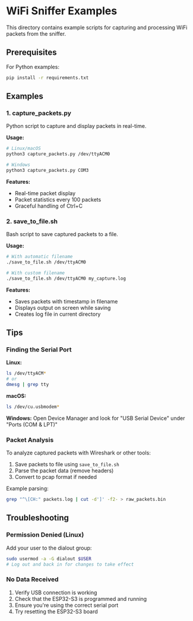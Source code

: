 # WiFi Sniffer Examples

This directory contains example scripts for capturing and processing WiFi packets from the sniffer.

## Prerequisites

For Python examples:
```bash
pip install -r requirements.txt
```

## Examples

### 1. capture_packets.py

Python script to capture and display packets in real-time.

**Usage:**
```bash
# Linux/macOS
python3 capture_packets.py /dev/ttyACM0

# Windows
python3 capture_packets.py COM3
```

**Features:**
- Real-time packet display
- Packet statistics every 100 packets
- Graceful handling of Ctrl+C

### 2. save_to_file.sh

Bash script to save captured packets to a file.

**Usage:**
```bash
# With automatic filename
./save_to_file.sh /dev/ttyACM0

# With custom filename
./save_to_file.sh /dev/ttyACM0 my_capture.log
```

**Features:**
- Saves packets with timestamp in filename
- Displays output on screen while saving
- Creates log file in current directory

## Tips

### Finding the Serial Port

**Linux:**
```bash
ls /dev/ttyACM*
# or
dmesg | grep tty
```

**macOS:**
```bash
ls /dev/cu.usbmodem*
```

**Windows:**
Open Device Manager and look for "USB Serial Device" under "Ports (COM & LPT)"

### Packet Analysis

To analyze captured packets with Wireshark or other tools:

1. Save packets to file using `save_to_file.sh`
2. Parse the packet data (remove headers)
3. Convert to pcap format if needed

Example parsing:
```bash
grep "^\[CH:" packets.log | cut -d']' -f2- > raw_packets.bin
```

## Troubleshooting

### Permission Denied (Linux)

Add your user to the dialout group:
```bash
sudo usermod -a -G dialout $USER
# Log out and back in for changes to take effect
```

### No Data Received

1. Verify USB connection is working
2. Check that the ESP32-S3 is programmed and running
3. Ensure you're using the correct serial port
4. Try resetting the ESP32-S3 board
